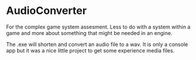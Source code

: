 # AudioConverter


For the complex game system assesment.
Less to do with a system within a game and more about something that might be needed in an engine.

The .exe will shorten and convert an audio file to a wav.
It is only a console app but it was a nice little project to get some experience media files.
